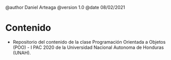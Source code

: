 @author Daniel Arteaga
@version 1.0
@date 08/02/2021

Contenido
=========

- Repositorio del contenido de la clase Programación Orientada a Objetos (POO) - I PAC 2020 de la Universidad Nacional Autonoma de Honduras (UNAH).